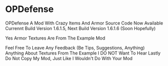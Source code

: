 # OPDefense
OPDefense A Mod With Crazy Items And Armor
Source Code Now Available
Currennt Build Version 1.6.1.5, Next Build Version 1.6.1.6 (Soon Hopefully)

Yes Armor Textures Are From The Example Mod

Feel Free To Leave Any Feedback (Be Tips, Suggestions, Anything)
Anything About Textures From The Example I DO NOT Want To Hear
Lastly Do Not Copy My Mod, Just Like I Wouldn't Do With Your Mod
